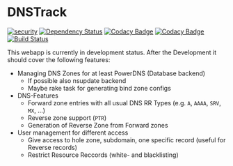 # DNSTrack

[![security](https://hakiri.io/github/Janfred/dnstrack/master.svg)](https://hakiri.io/github/Janfred/dnstrack/master)
[![Dependency Status](https://gemnasium.com/badges/github.com/Janfred/dnstrack.svg)](https://gemnasium.com/github.com/Janfred/dnstrack)
[![Codacy Badge](https://api.codacy.com/project/badge/Grade/b400eb73c7dd4313b680b7379a91f045)](https://www.codacy.com/app/Janfred/dnstrack?utm_source=github.com&amp;utm_medium=referral&amp;utm_content=Janfred/dnstrack&amp;utm_campaign=Badge_Grade)
[![Codacy Badge](https://api.codacy.com/project/badge/Coverage/b400eb73c7dd4313b680b7379a91f045)](https://www.codacy.com/app/Janfred/dnstrack?utm_source=github.com&utm_medium=referral&utm_content=Janfred/dnstrack&utm_campaign=Badge_Coverage)
[![Build Status](https://travis-ci.org/Janfred/dnstrack.svg?branch=master)](https://travis-ci.org/Janfred/dnstrack)

This webapp is currently in development status. After the Development it should
cover the following features:

* Managing DNS Zones for at least PowerDNS (Database backend)
  * If possible also nsupdate backend
  * Maybe rake task for generating bind zone configs
* DNS-Features
  * Forward zone entries with all usual DNS RR Types (e.g. `A`, `AAAA`, `SRV`,
    `MX`, ...)
  * Reverse zone support (`PTR`)
  * Generation of Reverse Zone from Forward zones
* User management for different access
  * Give access to hole zone, subdomain, one specific record (useful for Reverse
    records)
  * Restrict Resource Reccords (white- and blacklisting)
